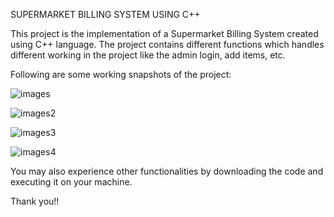 SUPERMARKET BILLING SYSTEM USING C++

This project is the implementation of a Supermarket Billing System created using C++ language. The project contains different functions which handles different working in the project like the admin login,
add items, etc. 

Following are some working snapshots of the project:


![images](https://github.com/user-attachments/assets/05f38a54-b449-4873-bda9-d228d5dd468a)

![images2](https://github.com/user-attachments/assets/46e45dd4-e37f-4491-80f8-51cac6447570)

![images3](https://github.com/user-attachments/assets/d90a3ecb-11a9-4e02-a8b0-6345b53c3e8d)

![images4](https://github.com/user-attachments/assets/c0c42ffe-04ab-436c-b8de-d212ea837802)


You may also experience other functionalities by downloading the code and executing it on your machine.

Thank you!!
